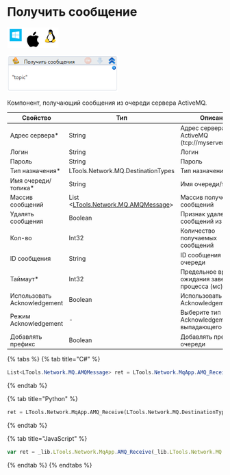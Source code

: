 # Получить сообщение

![](<../../../../.gitbook/assets/image (100) (1) (1) (1) (1) (1) (1) (1) (2) (246).png>)

![](<../../../../.gitbook/assets/image (359).png>)

Компонент, получающий сообщения из очереди сервера ActiveMQ.

| Свойство                     | Тип                                                               | Описание                                                  |
| ---------------------------- | ----------------------------------------------------------------- | --------------------------------------------------------- |
| Адрес сервера\*              | String                                                            | Адрес сервера ActiveMQ (tcp://myserver:61616/)            |
| Логин                        | String                                                            | Логин                                                     |
| Пароль                       | String                                                            | Пароль                                                    |
| Тип назначения\*             | LTools.Network.MQ.DestinationTypes                                | Тип назначения                                            |
| Имя очереди/топика\*         | String                                                            | Имя очереди/топика                                        |
| Массив сообщений             | List <[LTools.Network.MQ.AMQMessage](../datatypes/amqmessage.md)> | Массив полученных сообщений                               |
| Удалять сообщения            | Boolean                                                           | Признак удаления сообщений из очереди                     |
| Кол-во                       | Int32                                                             | Количество получаемых сообщений                           |
| ID сообщения                 | String                                                            | ID сообщения в очереди                                    |
| Таймаут\*                    | Int32                                                             | Предельное время ожидания завершения процесса (мс)        |
| Использовать Acknowledgement | Boolean                                                           | Использовать режим Acknowledgement                        |
| Режим Acknowledgement        | -                                                                 | Выберите тип режима Acknowledgement из выпадающего списка |
| Добавлять префикс            | Boolean                                                           | Добавлять префикс к очереди                               |

{% tabs %}
{% tab title="C#" %}
```csharp
List<LTools.Network.MQ.AMQMessage> ret = LTools.Network.MqApp.AMQ_Receive(LTools.Network.MQ.DestinationTypes.TOPIC, "tcp://myserver:61616/", "login", "password", "topic", true, 10000, 10);
```
{% endtab %}

{% tab title="Python" %}
```python
ret = LTools.Network.MqApp.AMQ_Receive(LTools.Network.MQ.DestinationTypes.TOPIC, "tcp://myserver:61616/", "login", "password", "topic", True, 10000, 10)
```
{% endtab %}

{% tab title="JavaScript" %}
```javascript
var ret = _lib.LTools.Network.MqApp.AMQ_Receive(_lib.LTools.Network.MQ.DestinationTypes.TOPIC, "tcp://myserver:61616/", "login", "password", "topic", true, 10000, 10);
```
{% endtab %}
{% endtabs %}
